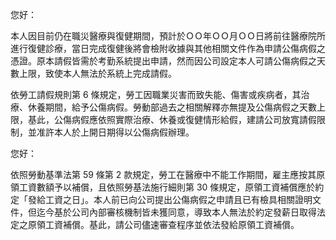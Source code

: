 您好：

本人因目前仍在職災醫療與復健期間，預計於ＯＯ年ＯＯ月ＯＯ日將前往醫療院所進行復健診療，當日完成復健後將會檢附收據與其他相關文件作為申請公傷病假之憑證。原本請假皆需於考勤系統提出申請，然而因公司設定本人可請公傷病假之天數上限，致使本人無法於系統上完成請假。

依勞工請假規則第 6 條規定，勞工因職業災害而致失能、傷害或疾病者，其治療、休養期間，給予公傷病假。勞動部過去之相關解釋亦無提及公傷病假之天數上限，基此，公傷病假應依照實際治療、休養或復健情形給假，建請公司放寬請假限制，並准許本人於上開日期得以公傷病假辦理。

您好：

依照勞動基準法第 59 條第 2 款規定，勞工在醫療中不能工作期間，雇主應按其原領工資數額予以補償，且依照勞基法施行細則第 30 條規定，原領工資補償應於約定「發給工資之日」。本人前已向公司提出公傷病假之申請且已有檢具相關證明文件，但迄今基於公司內部審核機制皆未獲同意，導致本人無法於約定發薪日取得法定之原領工資補償。基此，請公司儘速審查程序並依法發給原領工資補償。
